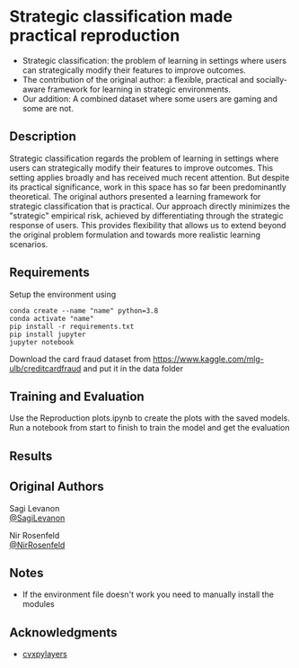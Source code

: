 # Strategic classification made practical reproduction

* Strategic classification:  the problem of learning in settings where users can strategically modify their features to improve outcomes.
* The contribution of the original author: a flexible, practical and socially-aware framework for learning in strategic environments.
* Our addition: A combined dataset where some users are gaming and some are not.

## Description

Strategic classification regards the problem of learning in settings where users can strategically modify their features to improve outcomes. This setting applies broadly and has received much recent attention. But despite its practical significance, work in this space has so far been predominantly theoretical. The original authors presented a learning framework for strategic classification that is practical. Our approach directly minimizes the "strategic" empirical risk, achieved by differentiating through the strategic response of users. This provides flexibility that allows us to extend beyond the original problem formulation and towards more realistic learning scenarios.

## Requirements
Setup the environment using 
```setup
conda create --name "name" python=3.8
conda activate "name"
pip install -r requirements.txt
pip install jupyter
jupyter notebook
```
Download the card fraud dataset from https://www.kaggle.com/mlg-ulb/creditcardfraud and put it in the data folder

## Training and Evaluation
Use the Reproduction plots.ipynb to create the plots with the saved models.
Run a notebook from start to finish to train the model and get the evaluation

## Results

## Original Authors
Sagi Levanon  
[@SagiLevanon](sagilevanon@campus.technion.ac.il)

Nir Rosenfeld  
[@NirRosenfeld](nirr@cs.technion.ac.il)

## Notes

* If the environment file doesn't work you need to manually install the modules

## Acknowledgments

* [cvxpylayers](https://github.com/cvxgrp/cvxpylayers)
